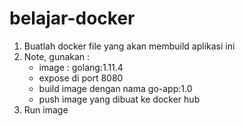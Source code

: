 # belajar-docker

1. Buatlah docker file yang akan membuild aplikasi ini
2. Note, gunakan :
    - image : golang:1.11.4
    - expose di port 8080
    - build image dengan nama go-app:1.0
    - push image yang dibuat ke docker hub
3. Run image
